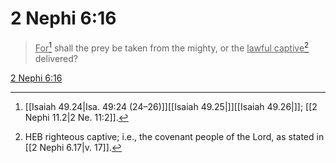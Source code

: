 # 2 Nephi 6:16

> <u>For</u>[^a] shall the prey be taken from the mighty, or the <u>lawful captive</u>[^b] delivered?

[2 Nephi 6:16](https://www.churchofjesuschrist.org/study/scriptures/bofm/2-ne/6?lang=eng&id=p16#p16)


[^a]: [[Isaiah 49.24|Isa. 49:24 (24–26)]][[Isaiah 49.25|]][[Isaiah 49.26|]]; [[2 Nephi 11.2|2 Ne. 11:2]].  
[^b]: HEB righteous captive; i.e., the covenant people of the Lord, as stated in [[2 Nephi 6.17|v. 17]].  

